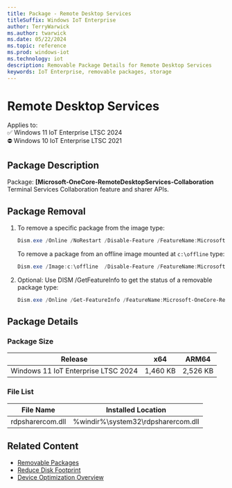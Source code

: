 ```yaml
---
title: Package - Remote Desktop Services
titleSuffix: Windows IoT Enterprise
author: TerryWarwick
ms.author: twarwick
ms.date: 05/22/2024
ms.topic: reference
ms.prod: windows-iot
ms.technology: iot
description: Removable Package Details for Remote Desktop Services
keywords: IoT Enterprise, removable packages, storage
---
```


# Remote Desktop Services

Applies to:  
✅ Windows 11 IoT Enterprise LTSC 2024  
⛔ Windows 10 IoT Enterprise LTSC 2021

## Package Description

Package: **[Microsoft-OneCore-RemoteDesktopServices-Collaboration** </br>  Terminal Services Collaboration feature and sharer APIs.

## Package Removal

1. To remove a specific package from the image type:

   ```powershell
   Dism.exe /Online /NoRestart /Disable-Feature /FeatureName:Microsoft-OneCore-RemoteDesktopServices-Collaboration /PackageName:@Package
   ````

   To remove a package from an offline image mounted at `c:\offline` type:

   ```powershell
   Dism.exe /Image:c:\offline  /Disable-Feature /FeatureName:Microsoft-OneCore-RemoteDesktopServices-Collaboration /PackageName:@Package
   ```

1. Optional: Use DISM /GetFeatureInfo to get the status of a removable package type:

   ```powershell
   Dism.exe /Online /Get-FeatureInfo /FeatureName:Microsoft-OneCore-RemoteDesktopServices-Collaboration /PackageName:@Package
   ````

## Package Details

### Package Size

| Release                             |   x64     |    ARM64    |
|-------------------------------------|:---------:|:-----------:|
| Windows 11 IoT Enterprise LTSC 2024 | 1,460 KB  | 2,526 KB    |

### File List

| File Name | Installed Location |
|-----------|--------------------|
| rdpsharercom.dll | %windir%\system32\rdpsharercom.dll |

## Related Content

- [Removable Packages](/windows/iot/iot-enterprise/Optimize-Your-Device/Removable-Packages)
- [Reduce Disk Footprint](/windows/iot/iot-enterprise/Optimize-Your-Device/Reduce-Disk-Footprint)
- [Device Optimization Overview](/windows/iot/iot-enterprise/Optimize-Your-Device/Overview)
